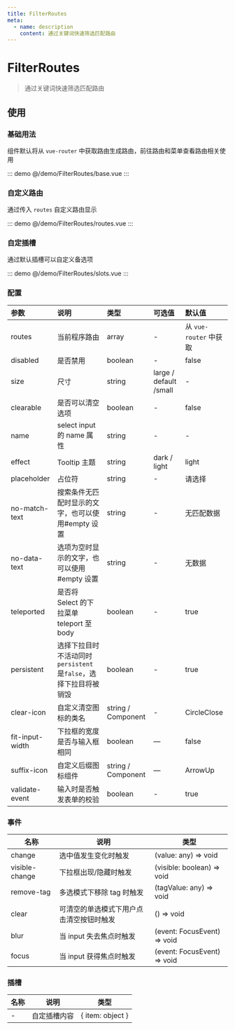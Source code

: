 ```yaml
---
title: FilterRoutes
meta:
  - name: description
    content: 通过关键词快速筛选匹配路由
---
```


# FilterRoutes

> 通过关键词快速筛选匹配路由

## 使用

### 基础用法

组件默认将从 `vue-router` 中获取路由生成路由，前往<pro-link to="/zh-CN/guide/router">路由和菜单</pro-link>查看路由相关使用

::: demo
@/demo/FilterRoutes/base.vue
:::

### 自定义路由

通过传入 `routes` 自定义路由显示

::: demo
@/demo/FilterRoutes/routes.vue
:::

### 自定插槽

通过默认插槽可以自定义备选项

::: demo
@/demo/FilterRoutes/slots.vue
:::

### 配置

| 参数            | 说明                                                             | 类型               | 可选值                 | 默认值                 |
| :-------------- | :--------------------------------------------------------------- | :----------------- | :--------------------- | :--------------------- |
| routes          | 当前程序路由                                                     | array              | -                      | 从 `vue-router` 中获取 |
| disabled        | 是否禁用                                                         | boolean            | -                      | false                  |
| size            | 尺寸                                                             | string             | large / default /small | -                      |
| clearable       | 是否可以清空选项                                                 | boolean            | -                      | false                  |
| name            | select input 的 name 属性                                        | string             | -                      | -                      |
| effect          | Tooltip 主题                                                     | string             | dark / light           | light                  |
| placeholder     | 占位符                                                           | string             | -                      | 请选择                 |
| no-match-text   | 搜索条件无匹配时显示的文字，也可以使用#empty 设置                | string             | -                      | 无匹配数据             |
| no-data-text    | 选项为空时显示的文字，也可以使用#empty 设置                      | string             | -                      | 无数据                 |
| teleported      | 是否将 Select 的下拉菜单 teleport 至 body                        | boolean            | -                      | true                   |
| persistent      | 选择下拉目时不活动同时`persistent` 是`false`，选择下拉目将被销毁 | boolean            | -                      | true                   |
| clear-icon      | 自定义清空图标的类名                                             | string / Component | -                      | CircleClose            |
| fit-input-width | 下拉框的宽度是否与输入框相同                                     | boolean            | —                      | false                  |
| suffix-icon     | 自定义后缀图标组件                                               | string / Component | —                      | ArrowUp                |
| validate-event  | 输入时是否触发表单的校验                                         | boolean            | -                      | true                   |

### 事件

| 名称           | 说明                                     | 类型                        |
| -------------- | ---------------------------------------- | --------------------------- |
| change         | 选中值发生变化时触发                     | (value: any) => void        |
| visible-change | 下拉框出现/隐藏时触发                    | (visible: boolean) => void  |
| remove-tag     | 多选模式下移除 tag 时触发                | (tagValue: any) => void     |
| clear          | 可清空的单选模式下用户点击清空按钮时触发 | () => void                  |
| blur           | 当 input 失去焦点时触发                  | (event: FocusEvent) => void |
| focus          | 当 input 获得焦点时触发                  | (event: FocusEvent) => void |

### 插槽

| 名称 | 说明         | 类型             |
| ---- | ------------ | ---------------- |
| -    | 自定插槽内容 | { item: object } |
